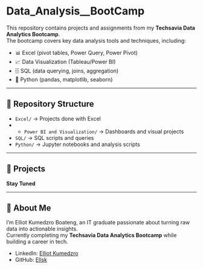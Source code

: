 # Data_Analysis__BootCamp

This repository contains projects and assignments from my **Techsavia Data Analytics Bootcamp**.  
The bootcamp covers key data analysis tools and techniques, including:

- 📊 Excel (pivot tables, Power Query, Power Pivot)
- 📈 Data Visualization (Tableau/Power BI)  
- 🗄️ SQL (data querying, joins, aggregation)  
- 🐍 Python (pandas, matplotlib, seaborn)  


---

## 📂 Repository Structure
- `Excel/` → Projects done with Excel
- - `Power BI and Visualization/` → Dashboards and visual projects  
- `SQL/` → SQL scripts and queries  
- `Python/` → Jupyter notebooks and analysis scripts  

---

## 🚀 Projects
**Stay Tuned**

---

## 📌 About Me
I’m Elliot Kumedzro Boateng, an IT graduate passionate about turning raw data into actionable insights.  
Currently completing my **Techsavia Data Analytics Bootcamp** while building a career in tech.  

- LinkedIn: [Elliot Kumedzro](https://www.linkedin.com/in/elliot-kumedzro-b6570a205/)
- GitHub: [Ellsk](https://github.com/Ellsk)  
